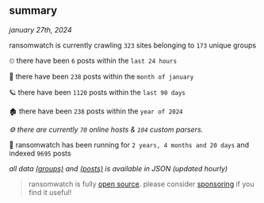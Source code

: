 
## summary
_january 27th, 2024_

ransomwatch is currently crawling `323` sites belonging to `173` unique groups

⏲ there have been `6` posts within the `last 24 hours`

🦈 there have been `238` posts within the `month of january`

🪐 there have been `1120` posts within the `last 90 days`

🏚 there have been `238` posts within the `year of 2024`

_⚙️ there are currently `70` online hosts & `104` custom parsers._

🦕 ransomwatch has been running for `2 years, 4 months and 20 days` and indexed `9695` posts

_all data  [(groups)](http://ransomwhat.telemetry.ltd/groups) and [(posts)](http://ransomwhat.telemetry.ltd/posts) is available in JSON (updated hourly)_

> ransomwatch is fully [open source](https://github.com/joshhighet/ransomwatch#ransomwatch--). please consider [sponsoring](https://github.com/sponsors/joshhighet) if you find it useful!
